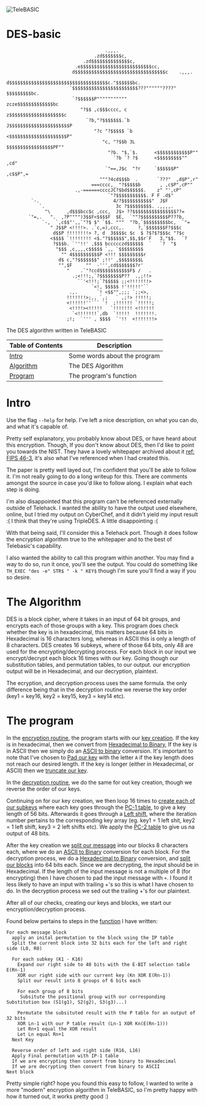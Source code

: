 ![TeleBASIC](https://raw.githubusercontent.com/telehack-foundation/.github/main/profile/svg/telebasic.svg)

# DES-basic
			                            .,,,.
			                        .zd$$$$$$$c,
			                    .zd$$$$$$$$$$$$$$c,
			                 .e$$$$$$$$$$$$$$$$$$$$$$$$$$cc,
			                d$$$$$$$$$$$$$$$$$$$$$$$$$$$$$$$$$c    .,,,.
			               d$$$$$$$$$$$$$$$$$$$$$$$$$$$$$$$$$$$$c."$$$$$$bc.
			               `$$$$$$$$$$$$$$$$$$$$$$$$???""""""????" $$$$$$$$$bc.
			                `?$$$$$$P"""""""""""              zcze$$$$$$$$$$$$$bc
			                   "?$$ ,c$$$cccc, c             z$$$$$$$$$$$$$$$$$$$$c
			                     `?b,"?$$$$$$$.`b           J$$$$$$$$$$$$$$$$$$$$$$P
			                        "?c "?$$$$$ `b         <$$$$$$$$$$$$$$$$$$$$$P"
			                           "c, "?$$b 3L        $$$$$$$$$$$$$$$$$PF""
			                             "?b. "$,`$.      <$$$$$$$$$$$$P""
			                               `?b `? ?$      <$$$$$$$$$""  ,cd"
			                            `"==,J$c  "?r     `$$$$$$P" ,c$$P",=
			                          """?4cd$$$b  .       `???"  ,d$P",r"
			                       ===cccc,_ "?$$$$$b       , ,c$P",cP""
			                 .,-======ccccJC?$bd$$$$$$.    z" "',cP"
			                             `"?$$$$$$$$$$$. F F .d$"
			 `-.                           4/?$$$$$$$$$$$"  J$F
			    `.                          3c ?$$$$$$$$$. .,,,,.
			      "\      ,d$$$bcc$c ,ccc,  J$> ??$$$$$$$$$$$$$$$$??=
			`"=,.   ".  ,?P"""")3$$F<$$$$F  $E,  `""?$$$$$$$$$$P???b,
			     `-,  `,c$$"',,`"?$ $" `$$. """  "?b,`$$$$$$$$$bc,  `"=
			        " J$$P <!!!!>. .`c,=),ccc,.     ?,`$$$$$$$F?$$$c
			         d$$P !!!!!!!!> ?, d  3$$$$c $c  $ ?$?$?$$$c "?$c
			        <$$$$ `!!!!!!!! <$."?$$$$$$",$$,$$r`F   3,"$$.  `?
			         ?$$$b. `''!!' ,$$$ bccccczd$$$$$$  `   `?  "$
			          "$$$ ,c,,,,c$$$$$ `,, `$$$$$$$$$
			            "" 4$$$$$$$$$$P <!!! $$$$$$$$$r
			           d$ c,"?$$$$$$$" ;!!' ,$$$$$$$$L
			           "",$F     ""  -''',cd$$$$$$$?r'
			              "    .`"?ccd$$$$$$$$$$$F$ /   .
			                .;<!!!;,`?$$$$$$$$P??  .,;!!>
			                  ``'<!!!;`?$$$$$ ;;<!!!!!!!>
			                       `<!, $$$$$ !'!!!!!'``
			               .,.       `! <$$"",;;; `;;<>,
			              !!!!!!!>;,, `,;   ` ,;!> !!!!!;
			              <!!!!!!''``` `!  ;!!!!!! `!!!!!;
			               <!!!!><!!!!!   `!!!!!!! <!!!!!!
			                `<!!!!!!!`,db  `!!!!!  !!!!!!!.
			              ;!;  `''' , $$$$  `'!!  <!!!!!!!>




The DES algorithm written in TeleBASIC


| Table of Contents | Description                 |
|-------------------|-----------------------------|
| [Intro](https://github.com/ihaveroot/DES-basic/edit/main/README.md#intro) | Some words about the program|
| [Algorithm](https://github.com/ihaveroot/DES-basic/edit/main/README.md#algorithm) | The DES Algorithm |
| [Program](https://github.com/ihaveroot/DES-basic/edit/main/README.md#the-program) | The program's function |




# Intro
   Use the flag `--help` for help. I've left a nice description, on what you can do, and what it's capable of.
   
   Pretty self explanatory, you probably know about DES, or have heard about this encryption.
   Though, If you don't know about DES, then I'd like to point you towards the NIST. They have a lovely whitepaper archived about it [ref: FIPS 46-3](https://csrc.nist.gov/csrc/media/publications/fips/46/3/archive/1999-10-25/documents/fips46-3.pdf "FIPS 46-3 DES Algorithm pdf"), it's also what I've referenced when I had created this.
   
   The paper is pretty well layed out, I'm confident that you'll be able to follow it. I'm not really going to do a long writeup for this. There are comments amongst the source in case you'd like to follow along. I explain what each step is doing.
   
   I'm also disappointed that this program can't be referenced externally outside of Telehack. I wanted the ability to have the output used elsewhere, online, but I tried my output on CyberChef, and it didn't yield my input result :( I think that they're using TripleDES. A little disappointing :(
   
   With that being said, I'll consider this a Telehack port. Though it does follow the encryption algorithm true to the whitepaper and to the best of Telebasic's capability.
   
   I also wanted the ability to call this program within another. You may find a way to do so, run it once, you'll see the output. You could do something like `TH_EXEC "des -e" STR$ " -k " KEY$` though I'm sure you'll find a way if you so desire.
   

# The Algorithm
DES is a block cipher, where it takes in an input of 64 bit groups, and encrypts each of those groups with a key. This program does check whether the key is in hexadecimal, this matters because 64 bits in Hexadecimal is 16 characters long, whereas in ASCII this is only a length of 8 characters. DES creates 16 subkeys, where of those 64 bits, only 48 are used for the encrypting/decrypting process. For each block in our input we encrypt/decrypt each block 16 times with our key. Going though our substitution tables, and permutation tables, to our output. our encryption output will be in Hexadecimal, and our decryption, plaintext.

The ecryption, and decryption process uses the same formula. the only difference being that in the decryption routine we reverse the key order (key1 = key16, key2 = key15, key3 = key14 etc).


# The program

In the [encryption routine](https://github.com/ihaveroot/DES-basic/blob/d34a7659cfe4d424369c0e0a24ee8c5e2d08e0eb/src/des.bas#L214), the program starts with our [key creation](https://github.com/ihaveroot/DES-basic/blob/d34a7659cfe4d424369c0e0a24ee8c5e2d08e0eb/src/des.bas#L137). If the key is in hexadecimal, then we convert from [Hexadecimal to Binary](https://github.com/ihaveroot/DES-basic/blob/d34a7659cfe4d424369c0e0a24ee8c5e2d08e0eb/src/des.bas#L161), If the key is in ASCII then we simply do an [ASCII to binary](https://github.com/ihaveroot/DES-basic/blob/d34a7659cfe4d424369c0e0a24ee8c5e2d08e0eb/src/des.bas#L176) conversion. It's important to note that I've chosen to [Pad our key](https://github.com/ihaveroot/DES-basic/blob/d34a7659cfe4d424369c0e0a24ee8c5e2d08e0eb/src/des.bas#L155) with the letter `A` if the key length does not reach our desired length. If the key is longer (either in Hexadecimal, or ASCII) then we [truncate our key](https://github.com/ihaveroot/DES-basic/blob/d34a7659cfe4d424369c0e0a24ee8c5e2d08e0eb/src/des.bas#L158).

In the [decryption routine](https://github.com/ihaveroot/DES-basic/blob/d34a7659cfe4d424369c0e0a24ee8c5e2d08e0eb/src/des.bas#L415), we do the same for out key creation, though we reverse the order of our keys.

Continuing on for our key creation, we then loop 16 times to [create each of our subkeys](https://github.com/ihaveroot/DES-basic/blob/d34a7659cfe4d424369c0e0a24ee8c5e2d08e0eb/src/des.bas#L181) where each key goes through the [PC-1 table](https://github.com/ihaveroot/DES-basic/blob/d34a7659cfe4d424369c0e0a24ee8c5e2d08e0eb/src/des.bas#L13), to give a key length of 56 bits. Afterwards it goes through a [Left shift](https://github.com/ihaveroot/DES-basic/blob/d34a7659cfe4d424369c0e0a24ee8c5e2d08e0eb/src/des.bas#L14), where the iteration number pertains to the corresponding key array (eg. key1 = 1 left shit, key2 = 1 left shift, key3 = 2 left shifts etc). We apply the [PC-2 table](https://github.com/ihaveroot/DES-basic/blob/d34a7659cfe4d424369c0e0a24ee8c5e2d08e0eb/src/des.bas#L15) to give us na output of 48 bits.

After the key creation we [split our message](https://github.com/ihaveroot/DES-basic/blob/d34a7659cfe4d424369c0e0a24ee8c5e2d08e0eb/src/des.bas#L226) into our blocks 8 characters each, where we do an [ASCII to Binary](https://github.com/ihaveroot/DES-basic/blob/d34a7659cfe4d424369c0e0a24ee8c5e2d08e0eb/src/des.bas#L240) conversion for each block. For the decryption process, we do a [Hexadecimal to Binary](https://github.com/ihaveroot/DES-basic/blob/d34a7659cfe4d424369c0e0a24ee8c5e2d08e0eb/src/des.bas#L450) conversion, and [split our blocks](https://github.com/ihaveroot/DES-basic/blob/d34a7659cfe4d424369c0e0a24ee8c5e2d08e0eb/src/des.bas#L441) into 64 bits each. Since we are decrypting, the input should be in Hexadecimal. If the length of the input message is not a multiple of 8 (for encrypting) then I have chosen to pad the input message with `+`. I found it less likely to have an input with trailing +'s so this is what I have chosen to do. In the decryption process we sed out the trailing +'s for our plaintext.

After all of our checks, creating our keys and blocks, we start our encryption/decryption process. 

Found below pertains to steps in the [function](https://github.com/ihaveroot/DES-basic/blob/d34a7659cfe4d424369c0e0a24ee8c5e2d08e0eb/src/des.bas#L247) I have written:
```
For each message block
  apply an inital permutation to the block using the IP table
  Split the current block into 32 bits each for the left and right side (L0, R0)
  
  For each subkey (K1 - K16)
    Expand our right side to 48 bits with the E-BIT selection table E(Rn-1)
    XOR our right side with our current key (Kn XOR E(Rn-1))
    Split our result into 8 groups of 6 bits each
    
    For each group of 8 bits
     Subsitute the positional group with our corresponding Substitution box (S1(g1), S2(g2), S3(g3)...)

    Permutate the subsituted result with the P table for an output of 32 bits
    XOR Ln-1 with our P table result (Ln-1 XOR Kn(E(Rn-1)))
    Let Rn+1 equal the XOR result
    Let Ln equal Rn+1
  Next Key
  
  Reverse order of left and right side (R16, L16)
  Apply Final permutation with IP-1 table
  If we are encrypting then convert from binary to Hexadecimal
  If we are decrypting then convert from binary to ASCII
Next block
```

Pretty simple right? hope you found this easy to follow, I wanted to write a more "modern" encryption algorithm in TeleBASIC, so I'm pretty happy with how it turned out, it works pretty good :)
    
  
    
